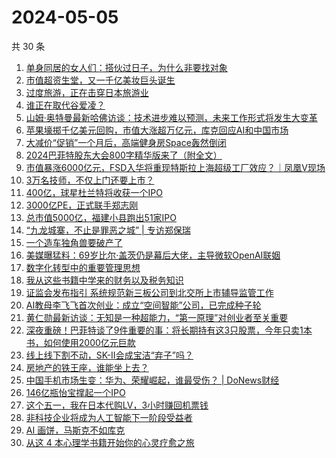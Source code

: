 # 2024-05-05

共 30 条

<!-- BEGIN 36KR -->
<!-- 最后更新时间 2024-05-05 10:11:56 +0800 -->
1. [单身同居的女人们：搭伙过日子，为什么非要找对象](https://36kr.com/p/2759500642220808)
1. [市值超资生堂，又一千亿美妆巨头诞生](https://36kr.com/p/2760235200723972)
1. [过度旅游，正在击穿日本旅游业](https://36kr.com/p/2759538032196616)
1. [谁正在取代谷爱凌？](https://36kr.com/p/2759863641668615)
1. [山姆·奥特曼最新哈佛访谈：技术进步难以预测，未来工作形式将发生大变革](https://36kr.com/p/2761487863069698)
1. [苹果壕掷千亿美元回购，市值大涨超万亿元，库克回应AI和中国市场](https://36kr.com/p/2759767059692545)
1. [大减价“促销”一个月后，高端健身房Space轰然倒闭](https://36kr.com/p/2760146511903753)
1. [2024巴菲特股东大会800字精华版来了（附全文）](https://36kr.com/p/2762298191510528)
1. [市值暴涨6000亿元，FSD入华将重现特斯拉上海超级工厂效应？｜凤凰V现场](https://36kr.com/p/2759886346651398)
1. [3万名技师，不仅上门还要上市？](https://36kr.com/p/2760822412933891)
1. [400亿，球星杜兰特将收获一个IPO](https://36kr.com/p/2759591128546313)
1. [3000亿PE，正式联手郑志刚](https://36kr.com/p/2759932177579017)
1. [总市值5000亿，福建小县跑出51家IPO](https://36kr.com/p/2759587330079751)
1. [“九龙城寨，不止是罪恶之城” | 专访郑保瑞](https://36kr.com/p/2760122641087497)
1. [一个造车独角兽要破产了](https://36kr.com/p/2761319179648002)
1. [美媒曝猛料：69岁比尔·盖茨仍是幕后大佬，主导微软OpenAI联姻](https://36kr.com/p/2761243520039685)
1. [数字化转型中的重要管理思想](https://36kr.com/p/2761163163335431)
1. [我从这些书籍中学来的财务以及税务知识](https://36kr.com/p/2431373851382150)
1. [证监会发布指引 系统规范新三板公司到北交所上市辅导监管工作](https://36kr.com/p/2761260330334983)
1. [AI教母李飞飞首次创业：成立“空间智能”公司，已完成种子轮](https://36kr.com/p/2761218626992903)
1. [黄仁勋最新访谈：无知是一种超能力，“第一原理”对创业者至关重要](https://36kr.com/p/2762317831601156)
1. [深夜重磅！巴菲特谈了9件重要的事：将长期持有这3只股票，今年只卖1本书，如何使用2000亿元巨款](https://36kr.com/p/2762308934138627)
1. [线上线下割不动，SK-II会成宝洁“弃子”吗？](https://36kr.com/p/2761535213468416)
1. [房地产的铁王座，谁能坐上去？](https://36kr.com/p/2761423976823812)
1. [中国手机市场生变：华为、荣耀崛起，谁最受伤？ | DoNews财经](https://36kr.com/p/2761226764139521)
1. [146亿瓶怡宝撑起一个IPO](https://36kr.com/p/2761176219564808)
1. [这个五一，我在日本代购LV，3小时赚回机票钱](https://36kr.com/p/2760046011268097)
1. [非科技企业将成为人工智能下一阶段受益者](https://36kr.com/p/2759711505857536)
1. [AI 画饼，马斯克不如库克](https://36kr.com/p/2759809443658500)
1. [从这 4 本心理学书籍开始你的心灵疗愈之旅](https://36kr.com/p/2431179845882245)
<!-- END 36KR -->